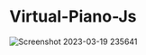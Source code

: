 # Virtual-Piano-Js
![Screenshot 2023-03-19 235641](https://user-images.githubusercontent.com/96334868/232335392-7600a5e2-a577-4c89-9a17-6c199a760fc7.png)
